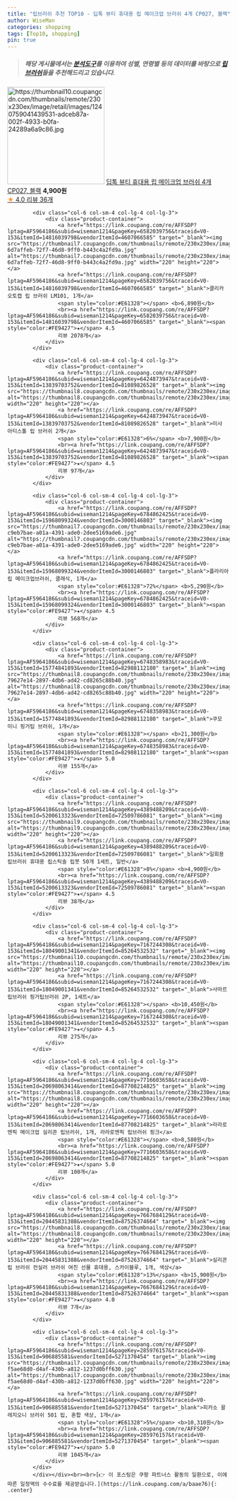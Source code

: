 ```yaml
---
title: "립브러쉬 추천 TOP10 - 딥톡 뷰티 휴대용 립 메이크업 브러쉬 4개 CP027, 블랙"
author: WiseMan
categories: shopping
tags: [Top10, shopping]
pin: true
---
```


> ##### 해당 게시물에서는 [**분석도구**](https://itemscout.io/)를 이용하여 **성별**, **연령별** 등의 데이터를 바탕으로 [**립브러쉬**](https://link.coupang.com/a/baae76)들을 추천해드리고 있습니다.
<div class="container"><div class="row">
            <div class="col-6 col-sm-4 col-lg-4 col-lg-3">
                <div class="product-container">
                    <a href="https://link.coupang.com/re/AFFSDP?lptag=AF5964186&subid=wiseman1214&pageKey=7480674535&traceid=V0-153&itemId=19539592549&vendorItemId=86647903894" target="_blank"><img src="https://thumbnail10.coupangcdn.com/thumbnails/remote/230x230ex/image/retail/images/1240759041439531-adceb87a-002f-4933-b0fa-24289a6a9c86.jpg" alt="https://thumbnail10.coupangcdn.com/thumbnails/remote/230x230ex/image/retail/images/1240759041439531-adceb87a-002f-4933-b0fa-24289a6a9c86.jpg" width="220" height="220"></a>
                    <a href="https://link.coupang.com/re/AFFSDP?lptag=AF5964186&subid=wiseman1214&pageKey=7480674535&traceid=V0-153&itemId=19539592549&vendorItemId=86647903894" target="_blank">딥톡 뷰티 휴대용 립 메이크업 브러쉬 4개 CP027, 블랙</a>
                    <span style="color:#E61328"></span> <b>4,900원</b>
                    <br><a href="https://link.coupang.com/re/AFFSDP?lptag=AF5964186&subid=wiseman1214&pageKey=7480674535&traceid=V0-153&itemId=19539592549&vendorItemId=86647903894" target="_blank"><span style="color:#FE9427">★</span> 4.0
                    리뷰 36개</a>
                </div>
            </div>
            
            <div class="col-6 col-sm-4 col-lg-4 col-lg-3">
                <div class="product-container">
                    <a href="https://link.coupang.com/re/AFFSDP?lptag=AF5964186&subid=wiseman1214&pageKey=6582039756&traceid=V0-153&itemId=14816039798&vendorItemId=4607066585" target="_blank"><img src="https://thumbnail7.coupangcdn.com/thumbnails/remote/230x230ex/image/retail/images/329465332626674-6d7affeb-72f7-46d8-9ff0-b443c4a2fd9a.jpg" alt="https://thumbnail7.coupangcdn.com/thumbnails/remote/230x230ex/image/retail/images/329465332626674-6d7affeb-72f7-46d8-9ff0-b443c4a2fd9a.jpg" width="220" height="220"></a>
                    <a href="https://link.coupang.com/re/AFFSDP?lptag=AF5964186&subid=wiseman1214&pageKey=6582039756&traceid=V0-153&itemId=14816039798&vendorItemId=4607066585" target="_blank">클리카 오토캡 립 브러쉬 LM101, 1개</a>
                    <span style="color:#E61328"></span> <b>6,890원</b>
                    <br><a href="https://link.coupang.com/re/AFFSDP?lptag=AF5964186&subid=wiseman1214&pageKey=6582039756&traceid=V0-153&itemId=14816039798&vendorItemId=4607066585" target="_blank"><span style="color:#FE9427">★</span> 4.5
                    리뷰 2078개</a>
                </div>
            </div>
            
            <div class="col-6 col-sm-4 col-lg-4 col-lg-3">
                <div class="product-container">
                    <a href="https://link.coupang.com/re/AFFSDP?lptag=AF5964186&subid=wiseman1214&pageKey=6424873947&traceid=V0-153&itemId=13839703752&vendorItemId=81089826528" target="_blank"><img src="https://thumbnail8.coupangcdn.com/thumbnails/remote/230x230ex/image/vendor_inventory/658e/90b684d3237aea27428d68e88a02b0a3ab828e8021d705b5e5be546ed19a.jpg" alt="https://thumbnail8.coupangcdn.com/thumbnails/remote/230x230ex/image/vendor_inventory/658e/90b684d3237aea27428d68e88a02b0a3ab828e8021d705b5e5be546ed19a.jpg" width="220" height="220"></a>
                    <a href="https://link.coupang.com/re/AFFSDP?lptag=AF5964186&subid=wiseman1214&pageKey=6424873947&traceid=V0-153&itemId=13839703752&vendorItemId=81089826528" target="_blank">미샤 아티스톨 립 브러쉬 2개</a>
                    <span style="color:#E61328">6%</span> <b>7,900원</b>
                    <br><a href="https://link.coupang.com/re/AFFSDP?lptag=AF5964186&subid=wiseman1214&pageKey=6424873947&traceid=V0-153&itemId=13839703752&vendorItemId=81089826528" target="_blank"><span style="color:#FE9427">★</span> 4.5
                    리뷰 97개</a>
                </div>
            </div>
            
            <div class="col-6 col-sm-4 col-lg-4 col-lg-3">
                <div class="product-container">
                    <a href="https://link.coupang.com/re/AFFSDP?lptag=AF5964186&subid=wiseman1214&pageKey=6784862425&traceid=V0-153&itemId=15968099324&vendorItemId=3000146803" target="_blank"><img src="https://thumbnail7.coupangcdn.com/thumbnails/remote/230x230ex/image/retail/images/7549550796818008-c9eb7bae-a01a-4391-ade0-2dee5169ade6.jpg" alt="https://thumbnail7.coupangcdn.com/thumbnails/remote/230x230ex/image/retail/images/7549550796818008-c9eb7bae-a01a-4391-ade0-2dee5169ade6.jpg" width="220" height="220"></a>
                    <a href="https://link.coupang.com/re/AFFSDP?lptag=AF5964186&subid=wiseman1214&pageKey=6784862425&traceid=V0-153&itemId=15968099324&vendorItemId=3000146803" target="_blank">플라리아 립 메이크업브러쉬, 클래식, 1개</a>
                    <span style="color:#E61328">72%</span> <b>5,290원</b>
                    <br><a href="https://link.coupang.com/re/AFFSDP?lptag=AF5964186&subid=wiseman1214&pageKey=6784862425&traceid=V0-153&itemId=15968099324&vendorItemId=3000146803" target="_blank"><span style="color:#FE9427">★</span> 4.5
                    리뷰 568개</a>
                </div>
            </div>
            
            <div class="col-6 col-sm-4 col-lg-4 col-lg-3">
                <div class="product-container">
                    <a href="https://link.coupang.com/re/AFFSDP?lptag=AF5964186&subid=wiseman1214&pageKey=6748358983&traceid=V0-153&itemId=15774841893&vendorItemId=82988112180" target="_blank"><img src="https://thumbnail8.coupangcdn.com/thumbnails/remote/230x230ex/image/retail/images/1760220563521575-79627e14-2897-4db6-ad42-cd8265c88b40.jpg" alt="https://thumbnail8.coupangcdn.com/thumbnails/remote/230x230ex/image/retail/images/1760220563521575-79627e14-2897-4db6-ad42-cd8265c88b40.jpg" width="220" height="220"></a>
                    <a href="https://link.coupang.com/re/AFFSDP?lptag=AF5964186&subid=wiseman1214&pageKey=6748358983&traceid=V0-153&itemId=15774841893&vendorItemId=82988112180" target="_blank">쿠모 미니 핑거팁 브러쉬, 1개</a>
                    <span style="color:#E61328"></span> <b>21,300원</b>
                    <br><a href="https://link.coupang.com/re/AFFSDP?lptag=AF5964186&subid=wiseman1214&pageKey=6748358983&traceid=V0-153&itemId=15774841893&vendorItemId=82988112180" target="_blank"><span style="color:#FE9427">★</span> 5.0
                    리뷰 155개</a>
                </div>
            </div>
            
            <div class="col-6 col-sm-4 col-lg-4 col-lg-3">
                <div class="product-container">
                    <a href="https://link.coupang.com/re/AFFSDP?lptag=AF5964186&subid=wiseman1214&pageKey=4389488209&traceid=V0-153&itemId=5200613323&vendorItemId=72509786081" target="_blank"><img src="https://thumbnail9.coupangcdn.com/thumbnails/remote/230x230ex/image/vendor_inventory/7eef/8dc142dc0df773442ea9bec03d0aad19b5f4ea770b4f16e1e337c453e80a.jpg" alt="https://thumbnail9.coupangcdn.com/thumbnails/remote/230x230ex/image/vendor_inventory/7eef/8dc142dc0df773442ea9bec03d0aad19b5f4ea770b4f16e1e337c453e80a.jpg" width="220" height="220"></a>
                    <a href="https://link.coupang.com/re/AFFSDP?lptag=AF5964186&subid=wiseman1214&pageKey=4389488209&traceid=V0-153&itemId=5200613323&vendorItemId=72509786081" target="_blank">일회용 립브러쉬 휴대용 립스틱솔 립붓 50개 1세트, 일반</a>
                    <span style="color:#E61328">8%</span> <b>4,900원</b>
                    <br><a href="https://link.coupang.com/re/AFFSDP?lptag=AF5964186&subid=wiseman1214&pageKey=4389488209&traceid=V0-153&itemId=5200613323&vendorItemId=72509786081" target="_blank"><span style="color:#FE9427">★</span> 4.5
                    리뷰 38개</a>
                </div>
            </div>
            
            <div class="col-6 col-sm-4 col-lg-4 col-lg-3">
                <div class="product-container">
                    <a href="https://link.coupang.com/re/AFFSDP?lptag=AF5964186&subid=wiseman1214&pageKey=7167244308&traceid=V0-153&itemId=18049001341&vendorItemId=85264532532" target="_blank"><img src="https://thumbnail10.coupangcdn.com/thumbnails/remote/230x230ex/image/vendor_inventory/565b/b8667a32956134a750e13c1321cb5eb04282f789d9d145b23926b3bf45ae.jpg" alt="https://thumbnail10.coupangcdn.com/thumbnails/remote/230x230ex/image/vendor_inventory/565b/b8667a32956134a750e13c1321cb5eb04282f789d9d145b23926b3bf45ae.jpg" width="220" height="220"></a>
                    <a href="https://link.coupang.com/re/AFFSDP?lptag=AF5964186&subid=wiseman1214&pageKey=7167244308&traceid=V0-153&itemId=18049001341&vendorItemId=85264532532" target="_blank">사마르 립브러쉬 핑거팁브러쉬 2P, 1세트</a>
                    <span style="color:#E61328"></span> <b>10,450원</b>
                    <br><a href="https://link.coupang.com/re/AFFSDP?lptag=AF5964186&subid=wiseman1214&pageKey=7167244308&traceid=V0-153&itemId=18049001341&vendorItemId=85264532532" target="_blank"><span style="color:#FE9427">★</span> 4.5
                    리뷰 275개</a>
                </div>
            </div>
            
            <div class="col-6 col-sm-4 col-lg-4 col-lg-3">
                <div class="product-container">
                    <a href="https://link.coupang.com/re/AFFSDP?lptag=AF5964186&subid=wiseman1214&pageKey=7716603658&traceid=V0-153&itemId=20698063414&vendorItemId=87708214825" target="_blank"><img src="https://thumbnail8.coupangcdn.com/thumbnails/remote/230x230ex/image/vendor_inventory/5b84/e1be2e877bbc375c6e6a0f77c654249eb406b24a1f81bb18aec9c01fc7f4.png" alt="https://thumbnail8.coupangcdn.com/thumbnails/remote/230x230ex/image/vendor_inventory/5b84/e1be2e877bbc375c6e6a0f77c654249eb406b24a1f81bb18aec9c01fc7f4.png" width="220" height="220"></a>
                    <a href="https://link.coupang.com/re/AFFSDP?lptag=AF5964186&subid=wiseman1214&pageKey=7716603658&traceid=V0-153&itemId=20698063414&vendorItemId=87708214825" target="_blank">라라로엔픽 메이크업 실리콘 립브러쉬, 1개, 라라로엔픽 립브러쉬 핑크</a>
                    <span style="color:#E61328"></span> <b>8,580원</b>
                    <br><a href="https://link.coupang.com/re/AFFSDP?lptag=AF5964186&subid=wiseman1214&pageKey=7716603658&traceid=V0-153&itemId=20698063414&vendorItemId=87708214825" target="_blank"><span style="color:#FE9427">★</span> 5.0
                    리뷰 100개</a>
                </div>
            </div>
            
            <div class="col-6 col-sm-4 col-lg-4 col-lg-3">
                <div class="product-container">
                    <a href="https://link.coupang.com/re/AFFSDP?lptag=AF5964186&subid=wiseman1214&pageKey=7667684129&traceid=V0-153&itemId=20445831388&vendorItemId=87526374664" target="_blank"><img src="https://thumbnail8.coupangcdn.com/thumbnails/remote/230x230ex/image/vendor_inventory/127d/1c6c40b2164fc4290ede2c7c34f2fed2f2d0e48296ff99d9a646c3557feb.jpg" alt="https://thumbnail8.coupangcdn.com/thumbnails/remote/230x230ex/image/vendor_inventory/127d/1c6c40b2164fc4290ede2c7c34f2fed2f2d0e48296ff99d9a646c3557feb.jpg" width="220" height="220"></a>
                    <a href="https://link.coupang.com/re/AFFSDP?lptag=AF5964186&subid=wiseman1214&pageKey=7667684129&traceid=V0-153&itemId=20445831388&vendorItemId=87526374664" target="_blank">실리콘 립 브러쉬 컨실러 브러쉬 여친 선물 휴대용, 스카이블루, 1개, 색상</a>
                    <span style="color:#E61328">13%</span> <b>15,900원</b>
                    <br><a href="https://link.coupang.com/re/AFFSDP?lptag=AF5964186&subid=wiseman1214&pageKey=7667684129&traceid=V0-153&itemId=20445831388&vendorItemId=87526374664" target="_blank"><span style="color:#FE9427">★</span> 4.0
                    리뷰 7개</a>
                </div>
            </div>
            
            <div class="col-6 col-sm-4 col-lg-4 col-lg-3">
                <div class="product-container">
                    <a href="https://link.coupang.com/re/AFFSDP?lptag=AF5964186&subid=wiseman1214&pageKey=285976157&traceid=V0-153&itemId=906885581&vendorItemId=5271370454" target="_blank"><img src="https://thumbnail7.coupangcdn.com/thumbnails/remote/230x230ex/image/retail/images/820913006678030-f5ae68d0-d4af-430b-a812-1237d0bff630.jpg" alt="https://thumbnail7.coupangcdn.com/thumbnails/remote/230x230ex/image/retail/images/820913006678030-f5ae68d0-d4af-430b-a812-1237d0bff630.jpg" width="220" height="220"></a>
                    <a href="https://link.coupang.com/re/AFFSDP?lptag=AF5964186&subid=wiseman1214&pageKey=285976157&traceid=V0-153&itemId=906885581&vendorItemId=5271370454" target="_blank">피카소 꼴레지오니 브러쉬 501 립, 혼합 색상, 1개</a>
                    <span style="color:#E61328">5%</span> <b>10,310원</b>
                    <br><a href="https://link.coupang.com/re/AFFSDP?lptag=AF5964186&subid=wiseman1214&pageKey=285976157&traceid=V0-153&itemId=906885581&vendorItemId=5271370454" target="_blank"><span style="color:#FE9427">★</span> 5.0
                    리뷰 1045개</a>
                </div>
            </div>
            </div></div><br><br>[👉 이 포스팅은 쿠팡 파트너스 활동의 일환으로, 이에 따른 일정액의 수수료를 제공받습니다.](https://link.coupang.com/a/baae76){: .center}